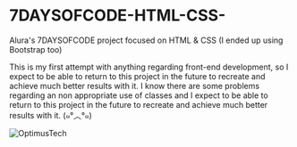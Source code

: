 # 7DAYSOFCODE-HTML-CSS-
Alura's 7DAYSOFCODE project focused on HTML &amp; CSS (I ended up using Bootstrap too)

This is my first attempt with anything regarding front-end development, so I expect to be able to return to this project in the future to recreate and achieve much better results with it. I know there are some problems regarding an non appropriate use of classes and I expect to be able to return to this project in the future to recreate and achieve much better results with it. (๑°︿°๑)

![OptimusTech](https://user-images.githubusercontent.com/60367135/200193919-3736f5c7-3c70-4114-8b47-c2c622cac52a.png)
